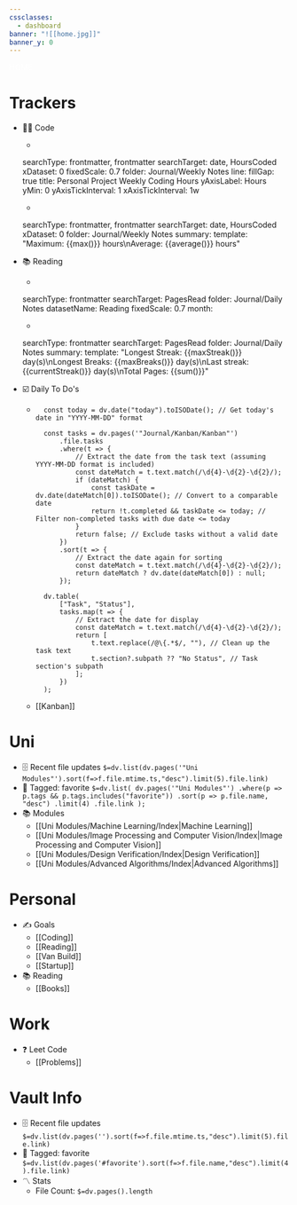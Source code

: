 ```yaml
---
cssclasses:
  - dashboard
banner: "![[home.jpg]]"
banner_y: 0
---
```


<div class="title" style="color:white">HOME</div>

# Trackers
- 👨‍💻 Code
	- ```tracker
	searchType: frontmatter, frontmatter
	searchTarget: date, HoursCoded
	xDataset: 0
	fixedScale: 0.7
	folder: Journal/Weekly Notes
	line:
		fillGap: true
		title: Personal Project Weekly Coding Hours
		yAxisLabel: Hours
		yMin: 0
		yAxisTickInterval: 1
		xAxisTickInterval: 1w


	- ```tracker
	searchType: frontmatter, frontmatter
	searchTarget: date, HoursCoded
	xDataset: 0
	folder: Journal/Weekly Notes
	summary:
		template: "Maximum: {{max()}} hours\nAverage: {{average()}} hours"
- 📚 Reading
	- ```tracker
	searchType: frontmatter
	searchTarget: PagesRead
	folder: Journal/Daily Notes
	datasetName: Reading
	fixedScale: 0.7
	month:
	- ```tracker
	searchType: frontmatter
	searchTarget: PagesRead
	folder: Journal/Daily Notes
	summary:
	    template: "Longest Streak: {{maxStreak()}} day(s)\nLongest Breaks: {{maxBreaks()}} day(s)\nLast streak: {{currentStreak()}} day(s)\nTotal Pages: {{sum()}}"
- ☑️ Daily To Do's
	- ```dataviewjs
		const today = dv.date("today").toISODate(); // Get today's date in "YYYY-MM-DD" format
	
		const tasks = dv.pages('"Journal/Kanban/Kanban"')
		    .file.tasks
		    .where(t => {
		        // Extract the date from the task text (assuming YYYY-MM-DD format is included)
		        const dateMatch = t.text.match(/\d{4}-\d{2}-\d{2}/);
		        if (dateMatch) {
		            const taskDate = dv.date(dateMatch[0]).toISODate(); // Convert to a comparable date
		            return !t.completed && taskDate <= today; // Filter non-completed tasks with due date <= today
		        }
		        return false; // Exclude tasks without a valid date
		    })
		    .sort(t => {
		        // Extract the date again for sorting
		        const dateMatch = t.text.match(/\d{4}-\d{2}-\d{2}/);
		        return dateMatch ? dv.date(dateMatch[0]) : null;
		    });
		
		dv.table(
		    ["Task", "Status"],
		    tasks.map(t => {
		        // Extract the date for display
		        const dateMatch = t.text.match(/\d{4}-\d{2}-\d{2}/);
		        return [
		            t.text.replace(/@\{.*$/, ""), // Clean up the task text
		            t.section?.subpath ?? "No Status", // Task section's subpath
		        ];
		    })
		);

	- [[Kanban]]

# Uni
- 🗄️ Recent file updates
 `$=dv.list(dv.pages('"Uni Modules"').sort(f=>f.file.mtime.ts,"desc").limit(5).file.link)`
- 🔖 Tagged:  favorite 
 `$=dv.list( dv.pages('"Uni Modules"') .where(p => p.tags && p.tags.includes("favorite")) .sort(p => p.file.name, "desc") .limit(4) .file.link );`
- 📚 Modules
	- [[Uni Modules/Machine Learning/Index|Machine Learning]]
	- [[Uni Modules/Image Processing and Computer Vision/Index|Image Processing and Computer Vision]]
	- [[Uni Modules/Design Verification/Index|Design Verification]]
	- [[Uni Modules/Advanced Algorithms/Index|Advanced Algorithms]]

 # Personal
 - ✍️ Goals
	 - [[Coding]]
	 - [[Reading]]
	 - [[Van Build]]
	 - [[Startup]]
- 📚 Reading
	- [[Books]]

# Work
- ❓ Leet Code
	- [[Problems]]

# Vault Info
- 🗄️ Recent file updates
 `$=dv.list(dv.pages('').sort(f=>f.file.mtime.ts,"desc").limit(5).file.link)`
- 🔖 Tagged:  favorite 
 `$=dv.list(dv.pages('#favorite').sort(f=>f.file.name,"desc").limit(4).file.link)`
- 〽️ Stats
	-  File Count: `$=dv.pages().length`